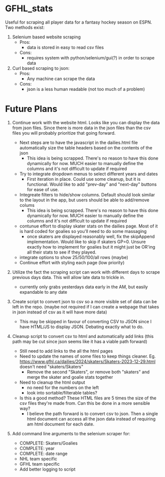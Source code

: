 # GFHL_stats 
Useful for scraping all player data for a fantasy hockey season on ESPN.
Two methods exist:
 1. Selenium based website scraping
    - Pros:
      - data is stored in easy to read csv files
    - Cons:
      - requires system with python/selenium/gui(?) in order to scrape data 
 2. Curl based scraping to json:
    - Pros:
      - Any machine can scrape the data
    - Cons:
      - json is a less human readable (not too much of a problem)

# Future Plans
1. Continue work with the website html. Looks like you can display the data from json files. Since there is more data in the json files than the csv files you will probably prioritize that going forward.
   - Next steps are to have the javascript in the dailies.html file automatically size the table headers based on the contents of the json
     - This idea is being scrapped. There's no reason to have this done dynamically for now. MUCH easier to manually define the columns and it's not difficult to update if required
   - Try to integrate dropdown menus to select different years and dates
     - First iteration in place. Could use some cleanup, but it is functional. Would like to add "prev-day" and "next-day" buttons for ease of use.
   - Integreate filters to hide/show columns. Default should look similar to the layout in the app, but users should be able to add/remove colums
     - This idea is being scrapped. There's no reason to have this done dynamically for now. MUCH easier to manually define the columns and it's not difficult to update if required
   - contunue effort to display skater stats on the dailies page. Most of it is hard coded for goalies so you'll need to do some massaging
     - once skaters are displayed reasonably well, fix the skipAppend implementation. Would like to skip if skaters GP=0. Unsure exactly how to implement for goalies but it might just be OR'ing all their stats to see if they played.
   - integrate options to show 25/50/100/all rows (maybe)
   - Continue effort with styling each page (low priority)

3. Utilize the fact the scraping script can work with different days to scrape previous days data. This will allow late data to trickle in.
   - currently only grabs yesterdays data early in the AM, but easily expandable to any date

5. Create script to convert json to csv so a more visible set of data can be left in the repo. (maybe not required if I can create a webpage that takes in json instead of csv as it will have more data)
   - This may be skipped in favour of converting CSV to JSON since I have HTML/JS to display JSON. Debating exactly what to do.

7. Cleanup script to convert csv to html and automatically add links (this path may be cut since json seems like it has a viable path forward)
   - Still need to add links to the all the html pages
   - Need to update the names of some files to keep things cleaner. Eg. https://www.gfhl.ca/dailies/2024/skaters/Skaters-2023-12-29.html doesn't need "skaters/Skaters"
     - Remove the second "Skaters", or remove both "skaters" and merge the skater and goalie stats together
   - Need to cleanup the html output
     - no need for the numbers on the left
     - look into sortable/filterable tables?
   - Is this a good method? These HTML files are 5 times the size of the csv files they're made from. Can this be done in a more sensible way?
     - I believe the path forward is to convert csv to json. Then a single html document can access all the json data instead of requiring am html document for each date.

8. Add command line arguments to the selenium scraper for:
   - COMPLETE: Skaters/Goalies
   - COMPLETE: year
   - COMPLETE: date range
   - NHL team specific
   - GFHL team specific
   - Add better logging to script
